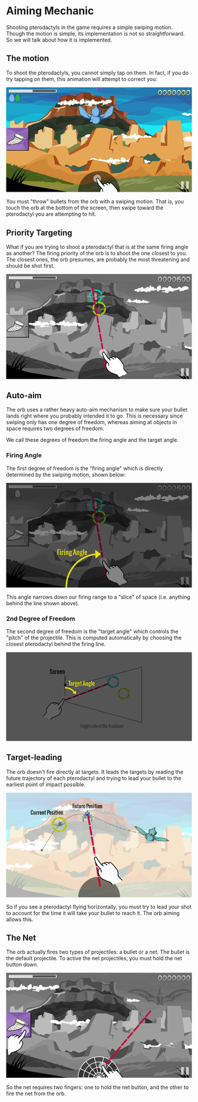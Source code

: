 # Aiming Mechanic

Shooting pterodactyls in the game requires a simple swiping motion.  Though the
motion is simple, its implementation is not so straightforward.  So we will
talk about how it is implemented.

## The motion

To shoot the pterodactyls, you cannot simply tap on them.  In fact, if you do
try tapping on them, this animation will attempt to correct you:

![aim-motion](img/aim-motion.gif)

You must "throw" bullets from the orb with a swiping motion.  That is, you
touch the orb at the bottom of the screen, then swipe toward the pterodactyl
you are attempting to hit.

## Priority Targeting

What if you are trying to shoot a pterodactyl that is at the same firing angle
as another?  The firing priority of the orb is to shoot the one closest to you.
The closest ones, the orb presumes, are probably the most threatening and
should be shot first.

![aim-priority](img/aim-priority.png)

## Auto-aim

The orb uses a rather heavy auto-aim mechanism to make sure your bullet lands
right where you probably intended it to go.  This is necessary since swiping
only has one degree of freedom, whereas aiming at objects in space requires two
degrees of freedom.

We call these degrees of freedom the firing angle and the target angle.

### Firing Angle

The first degree of freedom is the "firing angle" which is directly determined
by the swiping motion, shown below:

![aim-degree1](img/aim-degree1.png)

This angle narrows down our firing range to a "slice" of space (i.e. anything behind
the line shown above).

### 2nd Degree of Freedom

The second degree of freedom is the "target angle" which controls the "pitch"
of the projectile.  This is computed automatically by choosing the closest pterodactyl
behind the firing line.

![aim-degree2](img/aim-degree2.png)

## Target-leading

The orb doesn't fire directly at targets.  It leads the targets by reading the
future trajectory of each pterodactyl and trying to lead your bullet to the
earliest point of impact possible.

![aim-lead](img/aim-lead.png)

So if you see a pterodactyl flying horizontally, you must try to lead your shot
to account for the time it will take your bullet to reach it.  The orb aiming
allows this.

## The Net

The orb actually fires two types of projectiles: a bullet or a net.  The bullet
is the default projectile.  To active the net projectiles, you must hold the
net button down.

![aim-net](img/aim-net.png)

So the net requires two fingers: one to hold the net button, and the other to
fire the net from the orb.
